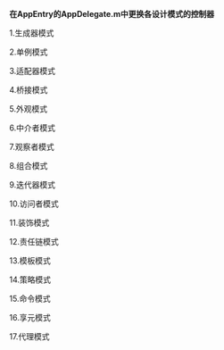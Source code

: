 **在AppEntry的AppDelegate.m中更换各设计模式的控制器**

1.生成器模式

2.单例模式

3.适配器模式

4.桥接模式

5.外观模式

6.中介者模式

7.观察者模式

8.组合模式

9.迭代器模式

10.访问者模式

11.装饰模式

12.责任链模式

13.模板模式

14.策略模式

15.命令模式

16.享元模式

17.代理模式
